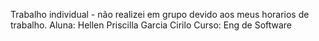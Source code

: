 Trabalho individual - não realizei em grupo devido aos meus horarios de trabalho. 
Aluna: Hellen Priscilla Garcia Cirilo  Curso: Eng de Software
